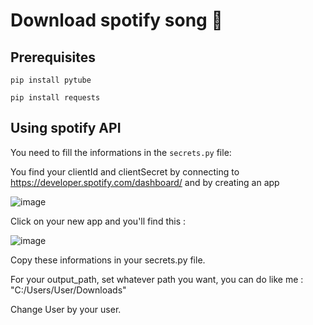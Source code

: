 # Download spotify song 🎵

## Prerequisites
`pip install pytube`

`pip install requests`

## Using spotify API 

You need to fill the informations in the `secrets.py` file:

You find your clientId and clientSecret by connecting to https://developer.spotify.com/dashboard/ and by creating an app

![image](https://user-images.githubusercontent.com/68773979/179351820-98664172-dfed-44e5-b9db-723dc72a0b2d.png)

Click on your new app and you'll find this :

![image](https://user-images.githubusercontent.com/68773979/179351936-6be9aed7-b86a-4be1-a7f2-9f1c6d11610f.png)

Copy these informations in your secrets.py file.

For your output_path, set whatever path you want, you can do like me : "C:/Users/User/Downloads"

Change User by your user.
